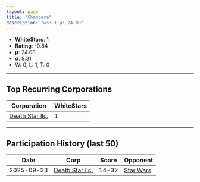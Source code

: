 ```yaml
---
layout: page
title: "Chambara"
description: "ws: 1 μ: 24.08"
---
```

- **WhiteStars**: 1
- **Rating**: -0.84
- **μ**: 24.08  
- **σ**: 8.31
- W: 0, L: 1, T: 0

---

## Top Recurring Corporations

| Corporation | WhiteStars |
| --- | --- |
| [Death Star llc\.](https://ws.tsl.rocks/corp/3dd4906939827fa7537a3e95f8d75948c06b75a98f3c4aab253ea79857d2ce81/) | 1 |

---

## Participation History (last 50)

| Date | Corp | Score | Opponent |
| --- | --- | --- | --- |
| 2025-09-23 | [Death Star llc\.](https://ws.tsl.rocks/corp/3dd4906939827fa7537a3e95f8d75948c06b75a98f3c4aab253ea79857d2ce81/) | 14-32 | [Star Wars](https://ws.tsl.rocks/corp/2dd3aee3667c5c190079cc378773d809ece1b146bc0a16fce6c46663fc3b6992/) |